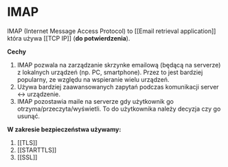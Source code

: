 # IMAP
IMAP (Internet Message Access Protocol) to [[Email retrieval application]] która używa [[TCP IP]] (**do potwierdzenia**).

**Cechy**
1. IMAP pozwala na zarządzanie skrzynke emailową (będącą na serverze) z lokalnych urządzeń (np. PC, smartphone). Przez to jest bardziej popularny, ze względu na wspieranie wielu urządzeń.
2. Używa bardziej zaawansowanych zapytań podczas komunikacji server <-> urządzenie.
3. IMAP pozostawia maile na serverze gdy użytkownik go otrzyma/przeczyta/wyświetli. To do użytkownika należy decyzja czy go usunąć.

**W zakresie bezpieczeństwa używamy:**
1. [[TLS]]
2. [[STARTTLS]]
3. [[SSL]]